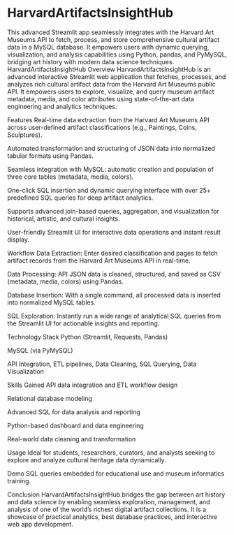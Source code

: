 # HarvardArtifactsInsightHub
This advanced Streamlit app seamlessly integrates with the Harvard Art Museums API to fetch, process, and store comprehensive cultural artifact data in a MySQL database. It empowers users with dynamic querying, visualization, and analysis capabilities using Python, pandas, and PyMySQL, bridging art history with modern data science techniques.
HarvardArtifactsInsightHub
Overview
HarvardArtifactsInsightHub is an advanced interactive Streamlit web application that fetches, processes, and analyzes rich cultural artifact data from the Harvard Art Museums public API. It empowers users to explore, visualize, and query museum artifact metadata, media, and color attributes using state-of-the-art data engineering and analytics techniques.

Features
Real-time data extraction from the Harvard Art Museums API across user-defined artifact classifications (e.g., Paintings, Coins, Sculptures).

Automated transformation and structuring of JSON data into normalized tabular formats using Pandas.

Seamless integration with MySQL: automatic creation and population of three core tables (metadata, media, colors).

One-click SQL insertion and dynamic querying interface with over 25+ predefined SQL queries for deep artifact analytics.

Supports advanced join-based queries, aggregation, and visualization for historical, artistic, and cultural insights.

User-friendly Streamlit UI for interactive data operations and instant result display.

Workflow
Data Extraction: Enter desired classification and pages to fetch artifact records from the Harvard Art Museums API in real-time.

Data Processing: API JSON data is cleaned, structured, and saved as CSV (metadata, media, colors) using Pandas.

Database Insertion: With a single command, all processed data is inserted into normalized MySQL tables.

SQL Exploration: Instantly run a wide range of analytical SQL queries from the Streamlit UI for actionable insights and reporting.

Technology Stack
Python (Streamlit, Requests, Pandas)

MySQL (via PyMySQL)

API Integration, ETL pipelines, Data Cleaning, SQL Querying, Data Visualization

Skills Gained
API data integration and ETL workflow design

Relational database modeling

Advanced SQL for data analysis and reporting

Python-based dashboard and data engineering

Real-world data cleaning and transformation

Usage
Ideal for students, researchers, curators, and analysts seeking to explore and analyze cultural heritage data dynamically.

Demo SQL queries embedded for educational use and museum informatics training.

Conclusion
HarvardArtifactsInsightHub bridges the gap between art history and data science by enabling seamless exploration, management, and analysis of one of the world’s richest digital artifact collections. It is a showcase of practical analytics, best database practices, and interactive web app development.
